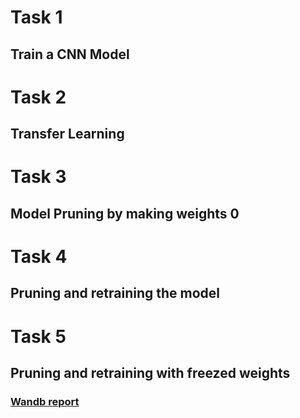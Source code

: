 # Task 1
## Train a CNN Model

# Task 2
## Transfer Learning

# Task 3
## Model Pruning by making weights 0

# Task 4
## Pruning and retraining the model 

# Task 5 
## Pruning and retraining with freezed weights

### [Wandb report](https://wandb.ai/sarthakvora22/Lottery_Ticket_Hypothesis/reports/VCL-Task-Report--VmlldzoyMDMwNDI3?accessToken=gz02cs8i35gdtdmof69dprdyp6pcry36u05y4mjvd5ayx9isodgetzz3s8zzgf3e) 
